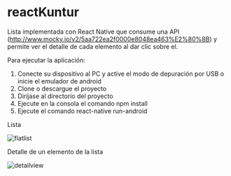 # reactKuntur
Lista implementada con React Native que consume una API (http://www.mocky.io/v2/5aa722ea2f0000e8048ea463%E2%80%8B) y permite ver el detalle de cada elemento al dar clic sobre el.

Para ejecutar la aplicación:
1. Conecte su dispositivo al PC y active el modo de depuración por USB o inicie el emulador de android
2. Clone o descargue el proyecto
3. Diríjase al directorio del proyecto
4. Ejecute en la consola el comando npm install
5. Ejecute el comando react-native run-android

Lista

![flatlist](https://user-images.githubusercontent.com/8601966/39501025-2ebcf726-4d7e-11e8-9eeb-00d9061f3389.png)


Detalle de un elemento de la lista

![detailview](https://user-images.githubusercontent.com/8601966/39501043-4319a520-4d7e-11e8-8c67-fcd4b0a8575f.png)
